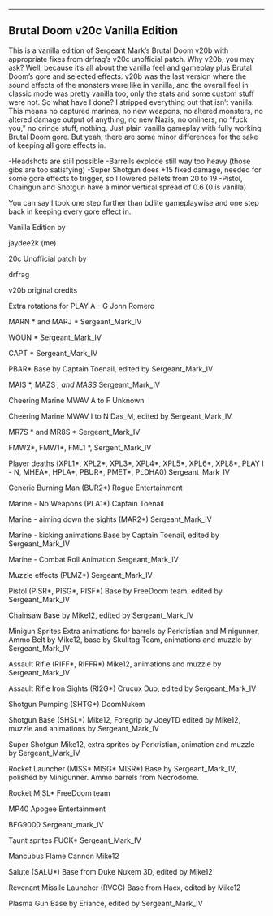 ------------------------------
Brutal Doom v20c Vanilla Edition
------------------------------

This is a vanilla edition of Sergeant Mark’s Brutal Doom v20b 
with appropriate fixes from drfrag’s v20c unofficial patch. 
Why v20b, you may ask? Well, because it’s all about the vanilla feel 
and gameplay plus Brutal Doom’s gore and selected effects. 
v20b was the last version where the sound effects of the monsters 
were like in vanilla, and the overall feel in classic mode
was pretty vanilla too, only the stats and some custom stuff were not. 
So what have I done? I stripped everything out that isn’t vanilla. 
This means no captured marines, no new weapons, no altered monsters,
no altered damage output of anything, no new Nazis, no onliners, 
no “fuck you,” no cringe stuff, nothing. 
Just plain vanilla gameplay with fully working Brutal Doom gore. 
But yeah, there are some minor differences for the sake of keeping all gore effects in.

-Headshots are still possible
-Barrells explode still way too heavy (those gibs are too satisfying)
-Super Shotgun does +15 fixed damage, needed for some gore effects to trigger, so I lowered pellets from 20 to 19
-Pistol, Chaingun and Shotgun have a minor vertical spread of 0.6 (0 is vanilla)


You can say I took one step further than bdlite gameplaywise and one step back in keeping every gore effect in.


Vanilla Edition by

jaydee2k (me)

20c Unofficial patch by

drfrag


v20b original credits

Extra rotations for PLAY  A - G
John Romero

MARN * and MARJ *
Sergeant_Mark_IV

WOUN *
Sergeant_Mark_IV

CAPT *
Sergeant_Mark_IV

PBAR*
Base by Captain Toenail, edited by Sergeant_Mark_IV

MAIS *, MAZS *, and MASS*
Sergeant_Mark_IV

Cheering Marine MWAV A to F
Unknown

Cheering Marine MWAV I to N
Das_M, edited by Sergeant_Mark_IV

MR7S * and MR8S *
Sergeant_Mark_IV

FMW2*, FMW1*, FML1 *, 
Sergent_Mark_IV

Player deaths (XPL1*, XPL2*, XPL3*, XPL4*, XPL5*, XPL6*, XPL8*, PLAY I - N, MHEA*, HPLA*, PBUR*, PMET*, PLDHA0)
Sergeant_Mark_IV

Generic Burning Man (BUR2*)
Rogue Entertainment

Marine - No Weapons (PLA1*)
Captain Toenail

Marine - aiming down the sights (MAR2*)
Sergeant_Mark_IV

Marine - kicking animations
Base by Captain Toenail, edited by Sergeant_Mark_IV

Marine - Combat Roll Animation
Sergeant_Mark_IV

Muzzle effects (PLMZ*)
Sergeant_Mark_IV

Pistol (PISR*, PISG*, PISF*)
Base by FreeDoom team, edited by Sergeant_Mark_IV

Chainsaw
Base by Mike12, edited by Sergeant_Mark_IV

Minigun Sprites
Extra animations for barrels by Perkristian and Minigunner, Ammo Belt by Mike12, base by Skulltag Team, animations and muzzle by Sergeant_Mark_IV

Assault Rifle (RIFF*, RIFFR*)
Mike12, animations and muzzle by Sergeant_Mark_IV

Assault Rifle Iron Sights (RI2G*)
Crucux Duo, edited by Sergeant_Mark_IV

Shotgun Pumping (SHTG*)
DoomNukem

Shotgun Base (SHSL*)
Mike12, Foregrip by JoeyTD edited by Mike12, muzzle and animations by Sergeant_Mark_IV

Super Shotgun
Mike12, extra sprites by Perkristian, animation and muzzle by Sergeant_Mark_IV

Rocket Launcher (MISS* MISG* MISR*)
Base by Sergeant_Mark_IV, polished by Minigunner. Ammo barrels from Necrodome.

Rocket MISL*
FreeDoom team

MP40
Apogee Entertainment

BFG9000
Sergeant_mark_IV

Taunt sprites FUCK*
Sergeant_Mark_IV

Mancubus Flame Cannon
Mike12

Salute (SALU*)
Base from Duke Nukem 3D, edited by Mike12

Revenant Missile Launcher (RVCG)
Base from Hacx, edited by Mike12

Plasma Gun
Base by Eriance, edited by Sergeant_Mark_IV
